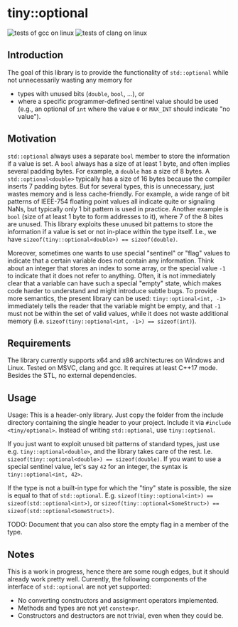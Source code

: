 # tiny::optional

![tests of gcc on linux](https://github.com/Sedeniono/tiny-optional/actions/workflows/test_gcc_linux.yml/badge.svg)
![tests of clang on linux](https://github.com/Sedeniono/tiny-optional/actions/workflows/test_clang_linux.yml/badge.svg)


## Introduction
The goal of this library is to provide the functionality of `std::optional` while not unnecessarily wasting any memory for 
* types with unused bits (`double`, `bool`, ...), or 
* where a specific programmer-defined sentinel value should be used (e.g., an optional of `int` where the value `0` or `MAX_INT` should indicate "no value").


## Motivation
`std::optional` always uses a separate `bool` member to store the information if a value is set. A `bool` always has a size of at least 1 byte, and often implies several padding bytes. For example, a `double` has a size of 8 bytes. A `std::optional<double>` typically has a size of 16 bytes because the compiler inserts 7 padding bytes. But for several types, this is unnecessary, just wastes memory and is less cache-friendly. For example, a wide range of bit patterns of IEEE-754 floating point values all indicate quite or signaling NaNs, but typically only 1 bit pattern is used in practice. Another example is `bool` (size of at least 1 byte to form addresses to it), where 7 of the 8 bites are unused. This library exploits these unused bit patterns to store the information if a value is set or not in-place within the type itself. I.e., we have `sizeof(tiny::optional<double>) == sizeof(double)`.

Moreover, sometimes one wants to use special "sentinel" or "flag" values to indicate that a certain variable does not contain any information. Think about an integer that stores an index to some array, or the special value `-1` to indicate that it does not refer to anything. Often, it is not immediately clear that a variable can have such a special "empty" state, which makes code harder to understand and might introduce subtle bugs. To provide more semantics, the present library can be used: `tiny::optional<int, -1>` immediately tells the reader that the variable might be empty, and that `-1` must not be within the set of valid values, while it does not waste additional memory (i.e. `sizeof(tiny::optional<int, -1>) == sizeof(int)`).


## Requirements
The library currently supports x64 and x86 architectures on Windows and Linux. Tested on MSVC, clang and gcc. It requires at least C++17 mode. Besides the STL, no external dependencies.


## Usage
Usage: This is a header-only library. Just copy the folder from the include directory containing the single header to your project. Include it via `#include <tiny/optional>`. Instead of writing `std::optional`, use `tiny::optional`.

If you just want to exploit unused bit patterns of standard types, just use e.g. `tiny::optional<double>`, and the library takes care of the rest. I.e. `sizeof(tiny::optional<double>) == sizeof(double)`. If you want to use a special sentinel value, let's say `42` for an integer, the syntax is `tiny::optional<int, 42>`.

If the type is not a built-in type for which the "tiny" state is possible, the size is equal to that of `std::optional`. E.g. `sizeof(tiny::optional<int>) == sizeof(std::optional<int>)`, or `sizeof(tiny::optional<SomeStruct>) == sizeof(std::optional<SomeStruct>)`.

TODO: Document that you can also store the empty flag in a member of the type.


## Notes
This is a work in progress, hence there are some rough edges, but it should already work pretty well.
Currently, the following components of the interface of `std::optional` are not yet supported:
* No converting constructors and assignment operators implemented.
* Methods and types are not yet `constexpr`.
* Constructors and destructors are not trivial, even when they could be.

